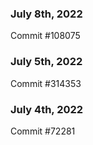 ### July 8th, 2022

Commit #108075

### July 5th, 2022

Commit #314353


### July 4th, 2022

Commit #72281
